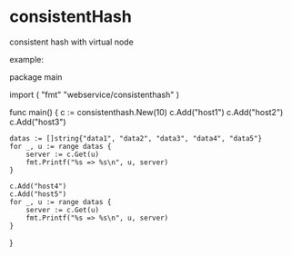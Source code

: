 # consistentHash
consistent hash with virtual node

example:

package main

import (
	"fmt"
	"webservice/consistenthash"
)

func main() {
	c := consistenthash.New(10)
	c.Add("host1")
	c.Add("host2")
	c.Add("host3")

	datas := []string{"data1", "data2", "data3", "data4", "data5"}
	for _, u := range datas {
		server := c.Get(u)
		fmt.Printf("%s => %s\n", u, server)
	}

	c.Add("host4")
	c.Add("host5")
	for _, u := range datas {
		server := c.Get(u)
		fmt.Printf("%s => %s\n", u, server)
	}

}
